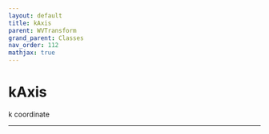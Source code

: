```yaml
---
layout: default
title: kAxis
parent: WVTransform
grand_parent: Classes
nav_order: 112
mathjax: true
---
```


#  kAxis

k coordinate


---

